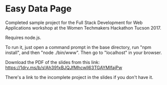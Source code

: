 # Easy Data Page

Completed sample project for the Full Stack Development for Web Applications workshop at the Women Techmakers Hackathon Tucson 2017.

Requires node.js.

To run it, just open a command prompt in the base directory, run "npm install", and then "node ./bin/www". Then go to "localhost" in your browser.

Download the PDF of the slides from this link:
https://1drv.ms/b/s!Ah391xBJQJfMhcwll63TGAYMlfajPw

There's a link to the incomplete project in the slides if you don't have it.